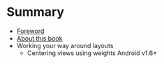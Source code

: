 # Summary

* [Foreword](foreword.md)
* [About this book](about_this_book.md)
* Working your way around layouts
   * Centering views using weights Android v1.6+

